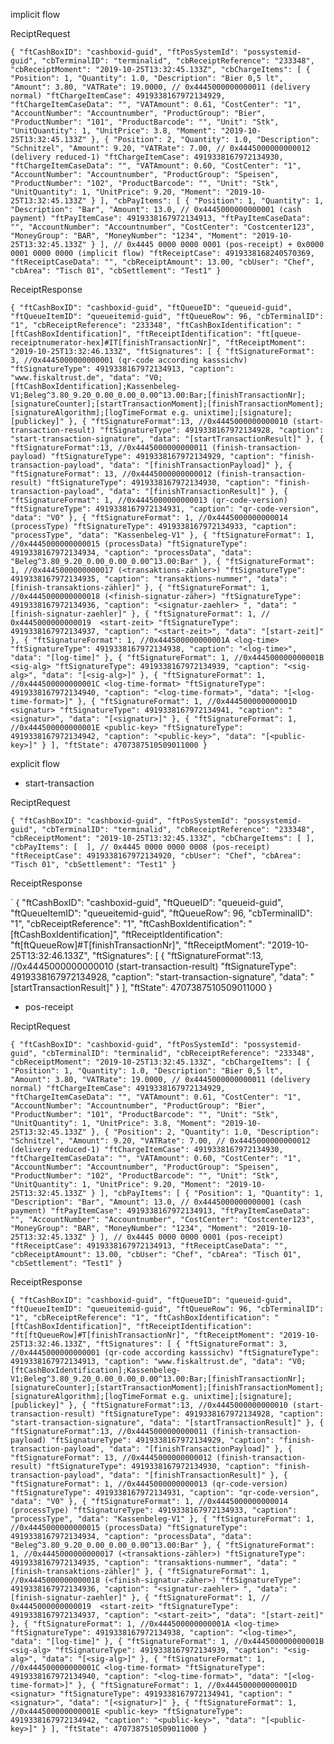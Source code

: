 

implicit flow

ReciptRequest

`
{
  "ftCashBoxID": "cashboxid-guid",
  "ftPosSystemId": "possystemid-guid",
  "cbTerminalID": "terminalid",
  "cbReceiptReference": "233348",
  "cbReceiptMoment": "2019-10-25T13:32:45.133Z",
  "cbChargeItems": [
    {
      "Position": 1,
      "Quantity": 1.0,
      "Description": "Bier 0,5 lt",
      "Amount": 3.80,
      "VATRate": 19.0000,
      // 0x4445000000000011 (delivery normal)
      "ftChargeItemCase": 4919338167972134929,
      "ftChargeItemCaseData": "",
      "VATAmount": 0.61,
      "CostCenter": "1",
      "AccountNumber": "Accountnumber",
      "ProductGroup": "Bier",
      "ProductNumber": "101",
      "ProductBarcode": "",
      "Unit": "Stk",
      "UnitQuantity": 1,
      "UnitPrice": 3.8,
      "Moment": "2019-10-25T13:32:45.133Z"
    },
    {
      "Position": 2,
      "Quantity": 1.0,
      "Description": "Schnitzel",
      "Amount": 9.20,
      "VATRate": 7.00,
      // 0x4445000000000012 (delivery reduced-1)
      "ftChargeItemCase": 4919338167972134930,
      "ftChargeItemCaseData": "",
      "VATAmount": 0.60,
      "CostCenter": "1",
      "AccountNumber": "Accountnumber",
      "ProductGroup": "Speisen",
      "ProductNumber": "102",
      "ProductBarcode": "",
      "Unit": "Stk",
      "UnitQuantity": 1,
      "UnitPrice": 9.20,
      "Moment": "2019-10-25T13:32:45.133Z"
    }
  ],
  "cbPayItems": [
    {
      "Position": 1,
      "Quantity": 1,
      "Description": "Bar",
      "Amount": 13.0,
      // 0x4445000000000001 (cash payment)
      "ftPayItemCase": 4919338167972134913,
      "ftPayItemCaseData": "",
      "AccountNumber": "Accountnumber",
      "CostCenter": "Costcenter123",
      "MoneyGroup": "BAR",
      "MoneyNumber": "1234",
      "Moment": "2019-10-25T13:32:45.133Z"
    }
  ],
  // 0x4445 0000 0000 0001 (pos-receipt) + 0x0000 0001 0000 0000 (implicit flow)
  "ftReceiptCase": 4919338168240570369,
  "ftReceiptCaseData": "",
  "cbReceiptAmount": 13.00,
  "cbUser": "Chef",
  "cbArea": "Tisch 01",
  "cbSettlement": "Test1"
}
`


ReceiptResponse

`
{
    "ftCashBoxID": "cashboxid-guid",
    "ftQueueID": "queueid-guid",
    "ftQueueItemID": "queueitemid-guid",
    "ftQueueRow": 96,
    "cbTerminalID": "1",
    "cbReceiptReference": "233348",
    "ftCashBoxIdentification": "[ftCashBoxIdentification]",
    "ftReceiptIdentification": "ft[queue-receiptnumerator-hex]#IT[finishTransactionNr]",
    "ftReceiptMoment": "2019-10-25T13:32:46.133Z",
    "ftSignatures": [
        {
            "ftSignatureFormat": 3,
            //0x4445000000000001 (qr-code according kasssichv)
            "ftSignatureType": 4919338167972134913,
            "caption": "www.fiskaltrust.de",
            "data": "V0;[ftCashBoxIdentification];Kassenbeleg-V1;Beleg^3.80_9.20_0.00_0.00_0.00^13.00:Bar;[finishTransactionNr];[signatureCounter];[startTransactionMoment];[finishTransactionMoment];[signatureAlgorithm];[logTimeFormat e.g. unixtime];[signature];[publickey]"
        },
        {
            "ftSignatureFormat":13,
            //0x4445000000000010 (start-transaction-result)
            "ftSignatureType": 4919338167972134928,
            "caption": "start-transaction-signature",
            "data": "[startTransactionResult]"
        },
        {
            "ftSignatureFormat":13,
            //0x4445000000000011 (finish-transaction-payload)
            "ftSignatureType": 4919338167972134929,
            "caption": "finish-transaction-payload",
            "data": "[finishTransactionPayload]"
        },
        {
            "ftSignatureFormat": 13,
            //0x4445000000000012 (finish-transaction-result)
            "ftSignatureType": 4919338167972134930,
            "caption": "finish-transaction-payload",
            "data": "[finishTransactionResult]"
        },
        {
            "ftSignatureFormat": 1,
            //0x4445000000000013 (qr-code-version)
            "ftSignatureType": 4919338167972134931,
            "caption": "qr-code-version",
            "data": "V0"
        },
        {
            "ftSignatureFormat": 1,
            //0x4445000000000014 (processType)
            "ftSignatureType": 4919338167972134933,
            "caption": "processType",
            "data": "Kassenbeleg-V1"
        },
        {
            "ftSignatureFormat": 1,
            //0x4445000000000015 (processData)
            "ftSignatureType": 4919338167972134934,
            "caption": "processData",
            "data": "Beleg^3.80_9.20_0.00_0.00_0.00^13.00:Bar"
        },
        {
            "ftSignatureFormat": 1,
            //0x4445000000000017 (<transaktions-zähler>)
            "ftSignatureType": 4919338167972134935,
            "caption": "transaktions-nummer",
            "data": "[finish-transaktions-zähler]"
        },
        {
            "ftSignatureFormat": 1,
            //0x4445000000000018 (<finish-signatur-zäher>)
            "ftSignatureType": 4919338167972134936,
            "caption": "<signatur-zaehler> ",
            "data": "[finish-signatur-zaehler]"
        },
        {
            "ftSignatureFormat": 1,
            // 0x4445000000000019  <start-zeit>
            "ftSignatureType": 4919338167972134937,
            "caption": "<start-zeit>",
            "data": "[start-zeit]"
        },
        {
            "ftSignatureFormat": 1,
            //0x444500000000001A <log-time>
            "ftSignatureType": 4919338167972134938,
            "caption": "<log-time>",
            "data": "[log-time]"
        },
        {
            "ftSignatureFormat": 1,
            //0x444500000000001B <sig-alg>
            "ftSignatureType": 4919338167972134939,
            "caption": "<sig-alg>",
            "data": "[<sig-alg>]"
        },
        {
            "ftSignatureFormat": 1,
            //0x444500000000001C <log-time-format>
            "ftSignatureType": 4919338167972134940,
            "caption": "<log-time-format>",
            "data": "[<log-time-format>]"
        },
        {
            "ftSignatureFormat": 1,
            //0x444500000000001D <signatur>
            "ftSignatureType": 4919338167972134941,
            "caption": "<signatur>",
            "data": "[<signatur>]"
        },
        {
            "ftSignatureFormat": 1,
            //0x444500000000001E <public-key>
            "ftSignatureType": 4919338167972134942,
            "caption": "<public-key>",
            "data": "[<public-key>]"
        }
    ],
    "ftState": 4707387510509011000
}
`








explicit flow

- start-transaction

ReciptRequest

`
{
  "ftCashBoxID": "cashboxid-guid",
  "ftPosSystemId": "possystemid-guid",
  "cbTerminalID": "terminalid",
  "cbReceiptReference": "233348",
  "cbReceiptMoment": "2019-10-25T13:32:45.133Z",
  "cbChargeItems": [ ],
  "cbPayItems": [  ],
  // 0x4445 0000 0000 0008 (pos-receipt) 
  "ftReceiptCase": 4919338167972134920,
  "cbUser": "Chef",
  "cbArea": "Tisch 01",
  "cbSettlement": "Test1"
}
`


ReceiptResponse

`
{
    "ftCashBoxID": "cashboxid-guid",
    "ftQueueID": "queueid-guid",
    "ftQueueItemID": "queueitemid-guid",
    "ftQueueRow": 96,
    "cbTerminalID": "1",
    "cbReceiptReference": "1",
    "ftCashBoxIdentification": "[ftCashBoxIdentification]",
    "ftReceiptIdentification": "ft[ftQueueRow]#T[finishTransactionNr]",
    "ftReceiptMoment": "2019-10-25T13:32:46.133Z",
    "ftSignatures": [
        {
            "ftSignatureFormat":13,
            //0x4445000000000010 (start-transaction-result)
            "ftSignatureType": 4919338167972134928,
            "caption": "start-transaction-signature",
            "data": "[startTransactionResult]"
        }
    ],
    "ftState": 4707387510509011000
}



- pos-receipt

ReciptRequest

`
{
  "ftCashBoxID": "cashboxid-guid",
  "ftPosSystemId": "possystemid-guid",
  "cbTerminalID": "terminalid",
  "cbReceiptReference": "233348",
  "cbReceiptMoment": "2019-10-25T13:32:45.133Z",
  "cbChargeItems": [
    {
      "Position": 1,
      "Quantity": 1.0,
      "Description": "Bier 0,5 lt",
      "Amount": 3.80,
      "VATRate": 19.0000,
      // 0x4445000000000011 (delivery normal)
      "ftChargeItemCase": 4919338167972134929,
      "ftChargeItemCaseData": "",
      "VATAmount": 0.61,
      "CostCenter": "1",
      "AccountNumber": "Accountnumber",
      "ProductGroup": "Bier",
      "ProductNumber": "101",
      "ProductBarcode": "",
      "Unit": "Stk",
      "UnitQuantity": 1,
      "UnitPrice": 3.8,
      "Moment": "2019-10-25T13:32:45.133Z"
    },
    {
      "Position": 2,
      "Quantity": 1.0,
      "Description": "Schnitzel",
      "Amount": 9.20,
      "VATRate": 7.00,
      // 0x4445000000000012 (delivery reduced-1)
      "ftChargeItemCase": 4919338167972134930,
      "ftChargeItemCaseData": "",
      "VATAmount": 0.60,
      "CostCenter": "1",
      "AccountNumber": "Accountnumber",
      "ProductGroup": "Speisen",
      "ProductNumber": "102",
      "ProductBarcode": "",
      "Unit": "Stk",
      "UnitQuantity": 1,
      "UnitPrice": 9.20,
      "Moment": "2019-10-25T13:32:45.133Z"
    }
  ],
  "cbPayItems": [
    {
      "Position": 1,
      "Quantity": 1,
      "Description": "Bar",
      "Amount": 13.0,
      // 0x4445000000000001 (cash payment)
      "ftPayItemCase": 4919338167972134913,
      "ftPayItemCaseData": "",
      "AccountNumber": "Accountnumber",
      "CostCenter": "Costcenter123",
      "MoneyGroup": "BAR",
      "MoneyNumber": "1234",
      "Moment": "2019-10-25T13:32:45.133Z"
    }
  ],
  // 0x4445 0000 0000 0001 (pos-receipt) 
  "ftReceiptCase": 4919338167972134913,
  "ftReceiptCaseData": "",
  "cbReceiptAmount": 13.00,
  "cbUser": "Chef",
  "cbArea": "Tisch 01",
  "cbSettlement": "Test1"
}
`


ReceiptResponse

`
{
    "ftCashBoxID": "cashboxid-guid",
    "ftQueueID": "queueid-guid",
    "ftQueueItemID": "queueitemid-guid",
    "ftQueueRow": 96,
    "cbTerminalID": "1",
    "cbReceiptReference": "1",
    "ftCashBoxIdentification": "[ftCashBoxIdentification]",
    "ftReceiptIdentification": "ft[ftQueueRow]#T[finishTransactionNr]",
    "ftReceiptMoment": "2019-10-25T13:32:46.133Z",
    "ftSignatures": [
        {
            "ftSignatureFormat": 3,
            //0x4445000000000001 (qr-code according kasssichv)
            "ftSignatureType": 4919338167972134913,
            "caption": "www.fiskaltrust.de",
            "data": "V0;[ftCashBoxIdentification];Kassenbeleg-V1;Beleg^3.80_9.20_0.00_0.00_0.00^13.00:Bar;[finishTransactionNr];[signatureCounter];[startTransactionMoment];[finishTransactionMoment];[signatureAlgorithm];[logTimeFormat e.g. unixtime];[signature];[publickey]"
        },
        {
            "ftSignatureFormat":13,
            //0x4445000000000010 (start-transaction-result)
            "ftSignatureType": 4919338167972134928,
            "caption": "start-transaction-signature",
            "data": "[startTransactionResult]"
        },
        {
            "ftSignatureFormat":13,
            //0x4445000000000011 (finish-transaction-payload)
            "ftSignatureType": 4919338167972134929,
            "caption": "finish-transaction-payload",
            "data": "[finishTransactionPayload]"
        },
        {
            "ftSignatureFormat": 13,
            //0x4445000000000012 (finish-transaction-result)
            "ftSignatureType": 4919338167972134930,
            "caption": "finish-transaction-payload",
            "data": "[finishTransactionResult]"
        },
        {
            "ftSignatureFormat": 1,
            //0x4445000000000013 (qr-code-version)
            "ftSignatureType": 4919338167972134931,
            "caption": "qr-code-version",
            "data": "V0"
        },
        {
            "ftSignatureFormat": 1,
            //0x4445000000000014 (processType)
            "ftSignatureType": 4919338167972134933,
            "caption": "processType",
            "data": "Kassenbeleg-V1"
        },
        {
            "ftSignatureFormat": 1,
            //0x4445000000000015 (processData)
            "ftSignatureType": 4919338167972134934,
            "caption": "processData",
            "data": "Beleg^3.80_9.20_0.00_0.00_0.00^13.00:Bar"
        },
        {
            "ftSignatureFormat": 1,
            //0x4445000000000017 (<transaktions-zähler>)
            "ftSignatureType": 4919338167972134935,
            "caption": "transaktions-nummer",
            "data": "[finish-transaktions-zähler]"
        },
        {
            "ftSignatureFormat": 1,
            //0x4445000000000018 (<finish-signatur-zäher>)
            "ftSignatureType": 4919338167972134936,
            "caption": "<signatur-zaehler> ",
            "data": "[finish-signatur-zaehler]"
        },
        {
            "ftSignatureFormat": 1,
            // 0x4445000000000019  <start-zeit>
            "ftSignatureType": 4919338167972134937,
            "caption": "<start-zeit>",
            "data": "[start-zeit]"
        },
        {
            "ftSignatureFormat": 1,
            //0x444500000000001A <log-time>
            "ftSignatureType": 4919338167972134938,
            "caption": "<log-time>",
            "data": "[log-time]"
        },
        {
            "ftSignatureFormat": 1,
            //0x444500000000001B <sig-alg>
            "ftSignatureType": 4919338167972134939,
            "caption": "<sig-alg>",
            "data": "[<sig-alg>]"
        },
        {
            "ftSignatureFormat": 1,
            //0x444500000000001C <log-time-format>
            "ftSignatureType": 4919338167972134940,
            "caption": "<log-time-format>",
            "data": "[<log-time-format>]"
        },
        {
            "ftSignatureFormat": 1,
            //0x444500000000001D <signatur>
            "ftSignatureType": 4919338167972134941,
            "caption": "<signatur>",
            "data": "[<signatur>]"
        },
        {
            "ftSignatureFormat": 1,
            //0x444500000000001E <public-key>
            "ftSignatureType": 4919338167972134942,
            "caption": "<public-key>",
            "data": "[<public-key>]"
        }
    ],
    "ftState": 4707387510509011000
}
`

